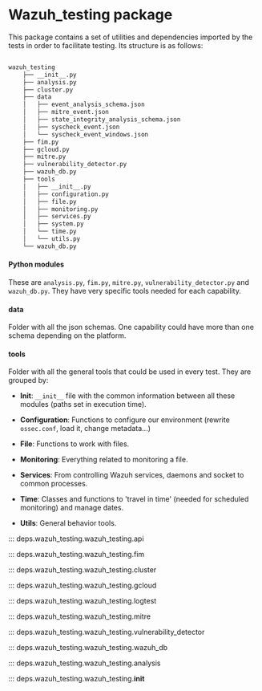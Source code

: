 
# Wazuh_testing package

This package contains a set of utilities and dependencies imported by the tests in order to facilitate testing. Its
structure is as follows:

```bash

wazuh_testing
    ├── __init__.py
    ├── analysis.py
    ├── cluster.py
    ├── data
    │   ├── event_analysis_schema.json
    │   ├── mitre_event.json
    │   ├── state_integrity_analysis_schema.json
    │   ├── syscheck_event.json
    │   └── syscheck_event_windows.json
    ├── fim.py
    ├── gcloud.py
    ├── mitre.py
    ├── vulnerability_detector.py
    ├── wazuh_db.py
    ├── tools
    │   ├── __init__.py
    │   ├── configuration.py
    │   ├── file.py
    │   ├── monitoring.py
    │   ├── services.py
    │   ├── system.py
    │   └── time.py
    │   └── utils.py
    └── wazuh_db.py
```

#### Python modules

These are `analysis.py`, `fim.py`, `mitre.py`, `vulnerability_detector.py` and `wazuh_db.py`. They have very specific
tools needed for each capability.

#### data

Folder with all the json schemas. One capability could have more than one schema depending on the platform.

#### tools

Folder with all the general tools that could be used in every test. They are grouped by:

- **Init**: `__init__` file with the common information between all these modules (paths set in execution time).

- **Configuration**:  Functions to configure our environment (rewrite `ossec.conf`, load it, change metadata...)

- **File**: Functions to work with files.

- **Monitoring**: Everything related to monitoring a file.

- **Services**: From controlling Wazuh services, daemons and socket to common processes.

- **Time**: Classes and functions to 'travel in time' (needed for scheduled monitoring) and manage dates.

- **Utils**: General behavior tools.


::: deps.wazuh_testing.wazuh_testing.api

::: deps.wazuh_testing.wazuh_testing.fim

::: deps.wazuh_testing.wazuh_testing.cluster

::: deps.wazuh_testing.wazuh_testing.gcloud


::: deps.wazuh_testing.wazuh_testing.logtest


::: deps.wazuh_testing.wazuh_testing.mitre


::: deps.wazuh_testing.wazuh_testing.vulnerability_detector


::: deps.wazuh_testing.wazuh_testing.wazuh_db

::: deps.wazuh_testing.wazuh_testing.analysis


::: deps.wazuh_testing.wazuh_testing.__init__
